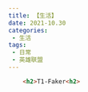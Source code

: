 ```yaml
---
title: 【生活】
date: 2021-10.30
categories:
 - 生活
tags:
 - 日常
 - 英雄联盟
---
```

```html
    <h2>T1-Faker<h2>
```